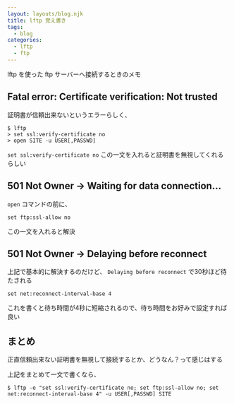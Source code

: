 ```yaml
---
layout: layouts/blog.njk
title: lftp 覚え書き
tags:
  - blog
categories:
  - lftp
  - ftp
---
```


lftp を使った ftp サーバーへ接続するときのメモ

## Fatal error: Certificate verification: Not trusted

証明書が信頼出来ないというエラーらしく、

```shell
$ lftp
> set ssl:verify-certificate no
> open SITE -u USER[,PASSWD]
```

`set ssl:verify-certificate no` この一文を入れると証明書を無視してくれるらしい

## 501 Not Owner → Waiting for data connection...

`open` コマンドの前に、

```shell
set ftp:ssl-allow no
```

この一文を入れると解決

## 501 Not Owner → Delaying before reconnect

上記で基本的に解決するのだけど、 `Delaying before reconnect`
で30秒ほど待たされる

```shell
set net:reconnect-interval-base 4
```

これを書くと待ち時間が4秒に短縮されるので、待ち時間をお好みで設定すれば良い

## まとめ

正直信頼出来ない証明書を無視して接続するとか、どうなん？って感じはする

上記をまとめて一文で書くなら、

```shell
$ lftp -e "set ssl:verify-certificate no; set ftp:ssl-allow no; set net:reconnect-interval-base 4" -u USER[,PASSWD] SITE
```
